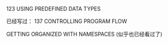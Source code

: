 123 USING PREDEFINED DATA TYPES

已经写过：
137 CONTROLLING PROGRAM FLOW

GETTING ORGANIZED WITH NAMESPACES
(似乎也已经看过了)